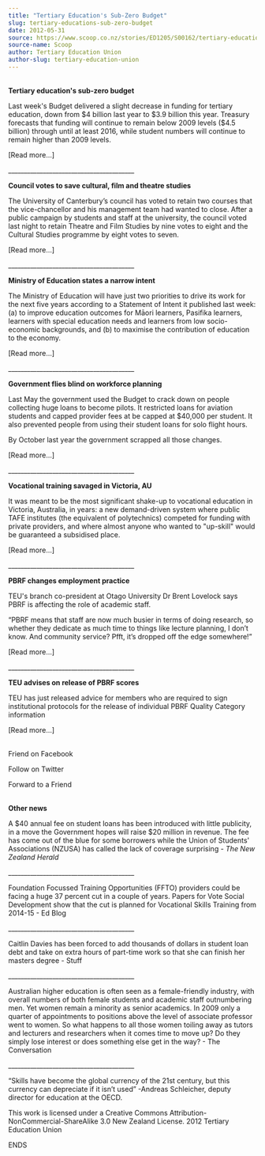 ```yaml
---
title: "Tertiary Education's Sub-Zero Budget"
slug: tertiary-educations-sub-zero-budget
date: 2012-05-31
source: https://www.scoop.co.nz/stories/ED1205/S00162/tertiary-educations-sub-zero-budget.htm
source-name: Scoop
author: Tertiary Education Union
author-slug: tertiary-education-union
---
```


<p><br><strong>Tertiary education's sub-zero
budget</strong></p>

<p>Last week's Budget delivered a slight
decrease in funding for tertiary education, down from $4
billion last year to $3.9 billion this year. Treasury
forecasts that funding will continue to remain below 2009
levels ($4.5 billion) through until at least 2016, while
student numbers will continue to remain higher than 2009
levels.</p>

<p>[Read
more...]</p>

<p>________________________________________</p>

<p><strong>Council
votes to save cultural, film and theatre
studies</strong></p>

<p>The University of Canterbury’s council
has voted to retain two courses that the vice-chancellor and
his management team had wanted to close. After a public
campaign by students and staff at the university, the
council voted last night to retain Theatre and Film Studies
by nine votes to eight and the Cultural Studies programme by
eight votes to seven.</p>

<p>[Read
more...]</p>

<p>________________________________________</p>

<p><strong>Ministry
of Education states a narrow intent</strong></p>

<p>The Ministry
of Education will have just two priorities to drive its work
for the next five years according to a Statement of Intent
it published last week: (a) to improve education outcomes
for Māori learners, Pasifika learners, learners with
special education needs and learners from low socio-economic
backgrounds, and (b) to maximise the contribution of
education to the economy.<p>

<p>[Read
more...]</p>

<p>________________________________________</p>

<p><strong>Government
flies blind on workforce planning</strong></p>

<p>Last May the
government used the Budget to crack down on people
collecting huge loans to become pilots.  It restricted loans
for aviation students and capped provider fees at be capped
at $40,000 per student. It also prevented people from using
their student loans for solo flight hours.</p>

<p>By October last
year the government scrapped all those changes.</p>

<p>[Read
more...]</p>

<p>________________________________________</p>

<p><strong>Vocational
training savaged in Victoria, AU</strong></p>

<p>It was meant to
be the most significant shake-up to vocational education in
Victoria, Australia, in years: a new demand-driven system
where public TAFE institutes (the equivalent of
polytechnics) competed for funding with private providers,
and where almost anyone who wanted to "up-skill" would be
guaranteed a subsidised place.</p>

<p>[Read
more...]</p>

<p>________________________________________</p>

<p><strong>PBRF
changes employment practice</strong></p>

<p>TEU's branch
co-president at Otago University Dr Brent Lovelock says PBRF
is affecting the role of academic staff.</p>

<p>“PBRF means
that staff are now much busier in terms of doing research,
so whether they dedicate as much time to things like lecture
planning, I don’t know. And community service? Pfft,
it’s dropped off the edge somewhere!”</p>

<p>[Read
more...]</p>

<p>________________________________________</p>

<p><strong>TEU
advises on release of PBRF scores</strong></p>

<p>TEU has just
released advice for members who are required to sign
institutional protocols for the release of individual PBRF
Quality Category information</p>

<p>[Read more...]</p>

<p><br>		Friend on Facebook<p>

<p>Follow
on Twitter<p>

<p>Forward to a Friend<p>

<p><br><strong>Other news </strong></p>

<p>A $40 annual fee on
student loans has been introduced with little publicity, in
a move the Government hopes will raise $20 million in
revenue. The fee has come out of the blue for some borrowers
while the Union of Students' Associations (NZUSA) has called
the lack of coverage surprising - <i>The New Zealand
Herald</i></p>

<p>________________________________________</p>

<p>Foundation
Focussed Training Opportunities (FFTO) providers could be
facing a huge 37 percent cut in a couple of years. Papers
for Vote Social Development show that the cut is planned for
Vocational Skills Training from 2014-15 - Ed
Blog</p>

<p>________________________________________</p>

<p>Caitlin
Davies has been forced to add thousands of dollars in
student loan debt and take on extra hours of part-time work
so that she can finish her masters degree - Stuff</p>

<p>________________________________________</p>

<p>Australian
higher education is often seen as a female-friendly
industry, with overall numbers of both female students and
academic staff outnumbering men. Yet women remain a minority
as senior academics. In 2009 only a quarter of appointments
to positions above the level of associate professor went to
women. So what happens to all those women toiling away as
tutors and lecturers and researchers when it comes time to
move up? Do they simply lose interest or does something else
get in the way? - The
Conversation</p>

<p>________________________________________</p>

<p>“Skills
have become the global currency of the 21st century, but
this currency can depreciate if it isn’t used” -Andreas
Schleicher, deputy director for education at the OECD.</p>

<p>This work is licensed
under a Creative Commons
Attribution-NonCommercial-ShareAlike 3.0 New Zealand
License.  2012 Tertiary Education Union<p>

<p>ENDS<p>

<p></p>